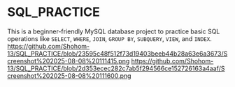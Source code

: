 # SQL_PRACTICE
This is a beginner-friendly MySQL database project to practice basic SQL operations like `SELECT`, `WHERE`, `JOIN`, `GROUP BY`, `SUBQUERY`, `VIEW`, and `INDEX`.
https://github.com/Shohom-13/SQL_PRACTICE/blob/23595c48f512f73d19403beeb44b28a63e6a3673/Screenshot%202025-08-08%20111415.png
https://github.com/Shohom-13/SQL_PRACTICE/blob/2d353ecec282c7ab5f294566ce152726163a4aaf/Screenshot%202025-08-08%20111600.png
